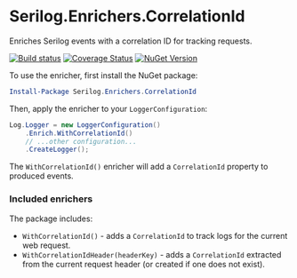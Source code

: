 # Serilog.Enrichers.CorrelationId

Enriches Serilog events with a correlation ID for tracking requests.

[![Build status](https://ci.appveyor.com/api/projects/status/2pmyw7ll2078fskd?svg=true)](https://ci.appveyor.com/project/mrstebo/serilog-enrichers-correlation-id)
[![Coverage Status](https://coveralls.io/repos/github/mrstebo/serilog-enrichers-correlation-id/badge.svg?branch=master)](https://coveralls.io/github/mrstebo/serilog-enrichers-correlation-id?branch=master)
[![NuGet Version](http://img.shields.io/nuget/v/Serilog.Enrichers.CorrelationId.svg?style=flat)](https://www.nuget.org/packages/Serilog.Enrichers.CorrelationId/)

To use the enricher, first install the NuGet package:

```powershell
Install-Package Serilog.Enrichers.CorrelationId
```

Then, apply the enricher to your `LoggerConfiguration`:

```csharp
Log.Logger = new LoggerConfiguration()
    .Enrich.WithCorrelationId()
    // ...other configuration...
    .CreateLogger();
```

The `WithCorrelationId()` enricher will add a `CorrelationId` property to produced events.

### Included enrichers

The package includes:

 * `WithCorrelationId()` - adds a `CorrelationId` to track logs for the current web request.
 * `WithCorrelationIdHeader(headerKey)` - adds a `CorrelationId` extracted from the current request header (or created if one does not exist).
